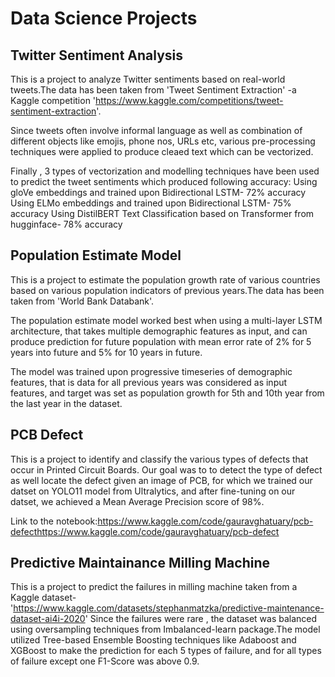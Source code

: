 # Data Science Projects
## Twitter Sentiment Analysis
This is a project to analyze Twitter sentiments based on real-world tweets.The data has been taken from 'Tweet Sentiment Extraction' -a Kaggle competition 'https://www.kaggle.com/competitions/tweet-sentiment-extraction'.

Since tweets often involve informal language as well as combination of different objects like emojis, phone nos, URLs etc, various pre-processing techniques were applied to produce cleaed text which can be vectorized.

Finally , 3 types of vectorization and modelling techniques have been used to predict the tweet sentiments which produced following accuracy:
  Using gloVe embeddings and trained upon Bidirectional LSTM- 72% accuracy
  Using ELMo embeddings and trained upon Bidirectional LSTM- 75% accuracy
  Using DistilBERT Text Classification based on Transformer from hugginface- 78% accuracy

## Population  Estimate Model
This is a project to estimate the population growth rate of various countries  based on  various population indicators of previous years.The data has been taken from 'World Bank Databank'.

The population estimate model worked best when using a multi-layer LSTM architecture, that takes multiple demographic features as input, and can produce prediction for future population with mean error rate of 2% for 5 years into future and 5% for 10 years in future.

The model was trained upon progressive timeseries of demographic features, that is data for all previous years was considered as input features, and target was set as population growth for 5th and 10th year from the last year in the dataset.

## PCB Defect
This is a project to identify and classify the various types of defects that occur in Printed Circuit Boards.
Our goal was to to detect the type of defect as well locate the defect given an image of PCB, for which we trained our datset on YOLO11 model from Ultralytics, and after fine-tuning on our datset, we achieved a Mean Average Precision score of 98%.

Link to the notebook:https://www.kaggle.com/code/gauravghatuary/pcb-defecthttps://www.kaggle.com/code/gauravghatuary/pcb-defect




## Predictive Maintainance Milling Machine
This is a project to predict the failures in milling machine taken from a  Kaggle dataset-'https://www.kaggle.com/datasets/stephanmatzka/predictive-maintenance-dataset-ai4i-2020'
Since the failures were rare , the dataset was balanced using oversampling techniques from Imbalanced-learn package.The model utilized Tree-based Ensemble Boosting techniques like Adaboost and XGBoost to make the prediction for each 5 types of failure, and for all types of failure except one F1-Score was above 0.9.

